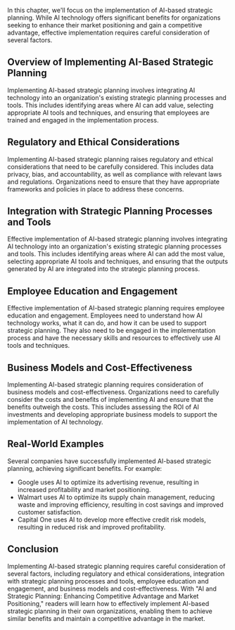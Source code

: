 
In this chapter, we'll focus on the implementation of AI-based strategic planning. While AI technology offers significant benefits for organizations seeking to enhance their market positioning and gain a competitive advantage, effective implementation requires careful consideration of several factors.

Overview of Implementing AI-Based Strategic Planning
----------------------------------------------------

Implementing AI-based strategic planning involves integrating AI technology into an organization's existing strategic planning processes and tools. This includes identifying areas where AI can add value, selecting appropriate AI tools and techniques, and ensuring that employees are trained and engaged in the implementation process.

Regulatory and Ethical Considerations
-------------------------------------

Implementing AI-based strategic planning raises regulatory and ethical considerations that need to be carefully considered. This includes data privacy, bias, and accountability, as well as compliance with relevant laws and regulations. Organizations need to ensure that they have appropriate frameworks and policies in place to address these concerns.

Integration with Strategic Planning Processes and Tools
-------------------------------------------------------

Effective implementation of AI-based strategic planning involves integrating AI technology into an organization's existing strategic planning processes and tools. This includes identifying areas where AI can add the most value, selecting appropriate AI tools and techniques, and ensuring that the outputs generated by AI are integrated into the strategic planning process.

Employee Education and Engagement
---------------------------------

Effective implementation of AI-based strategic planning requires employee education and engagement. Employees need to understand how AI technology works, what it can do, and how it can be used to support strategic planning. They also need to be engaged in the implementation process and have the necessary skills and resources to effectively use AI tools and techniques.

Business Models and Cost-Effectiveness
--------------------------------------

Implementing AI-based strategic planning requires consideration of business models and cost-effectiveness. Organizations need to carefully consider the costs and benefits of implementing AI and ensure that the benefits outweigh the costs. This includes assessing the ROI of AI investments and developing appropriate business models to support the implementation of AI technology.

Real-World Examples
-------------------

Several companies have successfully implemented AI-based strategic planning, achieving significant benefits. For example:

* Google uses AI to optimize its advertising revenue, resulting in increased profitability and market positioning.
* Walmart uses AI to optimize its supply chain management, reducing waste and improving efficiency, resulting in cost savings and improved customer satisfaction.
* Capital One uses AI to develop more effective credit risk models, resulting in reduced risk and improved profitability.

Conclusion
----------

Implementing AI-based strategic planning requires careful consideration of several factors, including regulatory and ethical considerations, integration with strategic planning processes and tools, employee education and engagement, and business models and cost-effectiveness. With "AI and Strategic Planning: Enhancing Competitive Advantage and Market Positioning," readers will learn how to effectively implement AI-based strategic planning in their own organizations, enabling them to achieve similar benefits and maintain a competitive advantage in the market.
